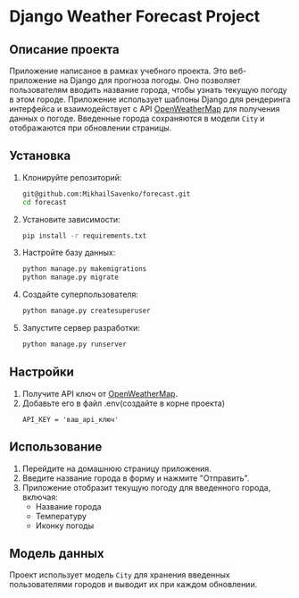 # Django Weather Forecast Project

## Описание проекта
Приложение написаное в рамках учебного проекта.
Это веб-приложение на Django для прогноза погоды. Оно позволяет пользователям вводить название города, чтобы узнать текущую погоду в этом городе. Приложение использует шаблоны Django для рендеринга интерфейса и взаимодействует с API [OpenWeatherMap](https://openweathermap.org/) для получения данных о погоде. Введенные города сохраняются в модели `City` и отображаются при обновлении страницы.

## Установка

1. Клонируйте репозиторий:
    ```sh
    git@github.com:MikhailSavenko/forecast.git
    cd forecast
    ```

2. Установите зависимости:
    ```sh
    pip install -r requirements.txt
    ```

3. Настройте базу данных:
    ```sh
    python manage.py makemigrations
    python manage.py migrate
    ```

4. Создайте суперпользователя:
    ```sh
    python manage.py createsuperuser
    ```

5. Запустите сервер разработки:
    ```sh
    python manage.py runserver
    ```

## Настройки

1. Получите API ключ от [OpenWeatherMap](https://openweathermap.org/).
2. Добавьте его в файл .env(создайте в корне проекта)
    ```
    API_KEY = 'ваш_api_ключ'
    ```

## Использование

1. Перейдите на домашнюю страницу приложения.
2. Введите название города в форму и нажмите "Отправить".
3. Приложение отобразит текущую погоду для введенного города, включая:
    - Название города
    - Температуру
    - Иконку погоды

## Модель данных

Проект использует модель `City` для хранения введенных пользователями городов и выводит их при каждом обновлении.


